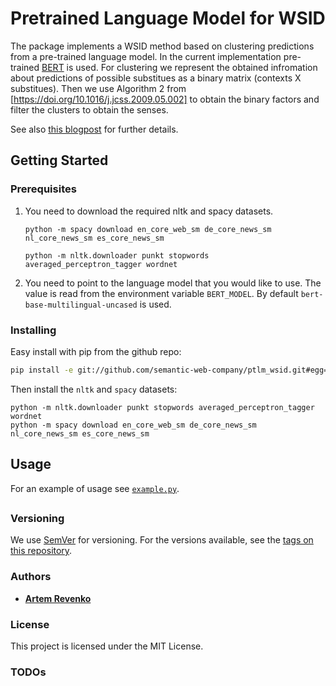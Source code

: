 # Pretrained Language Model for WSID

The package implements a WSID method based on clustering predictions from a pre-trained language model.
In the current implementation pre-trained [BERT](https://github.com/google-research/bert) is used. 
For clustering we represent the obtained infromation about predictions of possible substitues as a binary matrix (contexts X substitues). Then we use Algorithm 2 from [https://doi.org/10.1016/j.jcss.2009.05.002] to obtain the binary factors and filter the clusters to obtain the senses.

See also [this blogpost](https://medium.com/@revenkoartem/label-unstructured-data-using-enterprise-knowledge-graphs-2-d84bda281270) for further details.


## Getting Started

### Prerequisites

1. You need to download the required nltk and spacy datasets.

    ```
    python -m spacy download en_core_web_sm de_core_news_sm nl_core_news_sm es_core_news_sm
    ``` 
    
    ```
    python -m nltk.downloader punkt stopwords averaged_perceptron_tagger wordnet
    ```

2. You need to point to the language model that you would like to use. The value is read from the environment variable `BERT_MODEL`. By default `bert-base-multilingual-uncased` is used.

### Installing

Easy install with pip from the github repo:
```bash
pip install -e git://github.com/semantic-web-company/ptlm_wsid.git#egg=ptlm_wsid
```
Then install the `nltk` and `spacy` datasets:
```
python -m nltk.downloader punkt stopwords averaged_perceptron_tagger wordnet
python -m spacy download en_core_web_sm de_core_news_sm nl_core_news_sm es_core_news_sm
```


## Usage

For an example of usage see [`example.py`](ptlm_wsid/example.py).


##

### Versioning

We use [SemVer](http://semver.org/) for versioning. For the versions available, see the [tags on this repository](https://github.com/your/project/tags). 

### Authors

* [**Artem Revenko**](https://github.com/artreven) 

### License

This project is licensed under the MIT License.

### TODOs
